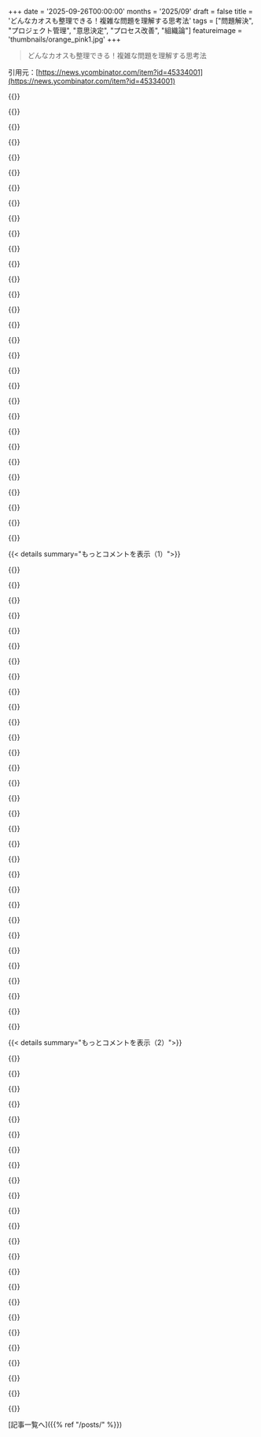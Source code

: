 +++
date = '2025-09-26T00:00:00'
months = '2025/09'
draft = false
title = 'どんなカオスも整理できる！複雑な問題を理解する思考法'
tags = ["問題解決", "プロジェクト管理", "意思決定", "プロセス改善", "組織論"]
featureimage = 'thumbnails/orange_pink1.jpg'
+++

> どんなカオスも整理できる！複雑な問題を理解する思考法

引用元：[https://news.ycombinator.com/item?id=45334001](https://news.ycombinator.com/item?id=45334001)




{{<matomeQuote body="Hacker Newsのガイドラインによると、「記事やサイトのフォーマットとか些細な不満は、本当に面白い議論を邪魔するからやめてほしい」ってさ。<br>そういう不満は別のスレッドに移動したから、もし返信したかったらそっちでやってね。（ちなみに、記事の章見出しに見えるのは全部ハイパーリンクだよ！）" userName="dang" createdAt="2025/09/26 17:48:03" color="">}}




{{<matomeQuote body="FinTechで20年働いてるけど、記事の言うことはマジで的を射てるわ。<br>クリティカルパス図は超役立つのに、ほぼ誰も使わないし、使うのは俺が作った時くらいだ。<br>大事なプロセスが文書化されてないってのもある。<br>あと、プロジェクトの議論って「何をするか」より「いつ欲しいか」がメインなんだよな。<br>俺はよく「2週間ごとに引っ越したいの？」って例えを使うんだ。<br>「半年くれるなら最高のWinnebago/RVを作るけど、明日欲しいなら手押し車とiPadになるぜ」ってね。<br>0 - https://www.howtomakesenseofanymess.com/chapter3/67/2-flow-d...<br>1 - https://www.howtomakesenseofanymess.com/chapter3/71/6-swim-l...<br>2 - https://www.howtomakesenseofanymess.com/chapter3/51/reality-..." userName="alexpotato" createdAt="2025/09/26 12:38:01" color="#ff5c5c">}}




{{<matomeQuote body="「クリティカルパス図はめっちゃ役立つのに、ほとんど誰も使ってない…」って話、マジでそうだよな。<br>技術的に正しい決断をするってのは、ちょっとでも試みるだけで、多くの権力者よりもかなり先を行ける分野なんだ。<br>誰もやってない高度なテクニックってのがいくつかあるよ。<br>「これって良いアイデアだっていう証拠ある？」「過去の経験や他人の試した結果から、最もありそうな結果を仮定したら、それでも良いアイデア？」<br>「今のままだと12ヶ月後にどうなってる？」<br>最後のやつは、米国が次に戦争を始めようとする時に、誰か主流の議論にぶち込んでくれよ。" userName="roenxi" createdAt="2025/09/26 13:37:57" color="#45d325">}}




{{<matomeQuote body="「米国が次に戦争を始める時に、誰かこれを主流の議論にぶち込んでくれよ」って話だけど、20年間軍務に就き、War College卒の俺から言わせると、皮肉にも軍が連邦政府の他のどの機関よりも計画をちゃんとやってるんだ。<br>軍が外交政策に駆り出されるのは、爆破好きだからじゃなくて、形式的な計画、大規模ロジスティクス、危険を恐れない姿勢がある唯一の機関だからさ。<br>でも、軍事力だけじゃ完全な解決にはならないんだよ。他の機関や政治家が絡むと、大混乱になっちまうんだ。" userName="psunavy03" createdAt="2025/09/26 15:36:48" color="#ff33a1">}}




{{<matomeQuote body="「ウクライナで今起きてること以外では…」だって？<br>典型的なすべり坂論法じゃん。<br>「軍事力は、＜どんな軍事行動＞のようなもの以外では、それ自体で完全な解決策じゃない」って言ってるようなもんだろ。" userName="Ray20" createdAt="2025/09/26 16:53:05" color="">}}




{{<matomeQuote body="軍だけじゃウクライナ問題は解決しないよ。<br>たとえSupermanが来てロシア人を全員レーザーで倒したとしても、誰がどの土地を持つんだ？<br>家を壊された人や地雷だらけの農場はどうなる？<br>軍は多くのことを効率的にやれるけど、80%から100%にするには、彼らだけじゃ無理なんだよ。" userName="lesuorac" createdAt="2025/09/26 17:51:18" color="#45d325">}}




{{<matomeQuote body="残念だけど、リーダーシップの99%って、まず決断しちゃってから、その決断を正当化するためのデータを求めるって感じなんだよな。" userName="bombcar" createdAt="2025/09/26 14:33:24" color="">}}




{{<matomeQuote body="「ウクライナ問題の解決策は？」って、あんたが密かにオークの肩を持ってるんじゃない限り、かなりシンプルだろ。<br>土地の所有権はPutinがCrimeaに侵攻する前の現状に戻すべきだし、財産を破壊されたり地雷で汚染された人は、押収したロシア資産で補償すべきだ。<br>誘拐されたUkraineの子供たちは、残された家族に返すべきだよ。<br>お前さんの視点から見て、もっと公平な代替案があるって言うのか？" userName="CamperBob2" createdAt="2025/09/26 18:29:20" color="#ff33a1">}}




{{<matomeQuote body="俺の会社のボスがさ、こんな感じで決めてたんだ。<br>（Covid前）リモートワークなし。対面がイノベーションとコラボレーションに不可欠！<br>（Covid中）WFHは最高！生産性も落ちてない！<br>（Covid後）オフィスに戻れ。対面がイノベーションとコラボレーションに不可欠！<br>そして、いつも「データ」でそれをサポートするんだよな。" userName="bsoles" createdAt="2025/09/26 14:51:40" color="#785bff">}}




{{<matomeQuote body="「オーク」って丁寧な言葉なの？じゃあ、アフリカ系アメリカ人やアジア人のことは何て呼ぶの？ただ気になっただけだよ。" userName="SanjayMehta" createdAt="2025/09/27 11:09:34" color="">}}




{{<matomeQuote body="状況によるね。どこの国を不法に侵略して、どんな戦争犯罪をやらかしたの？" userName="CamperBob2" createdAt="2025/09/27 16:01:11" color="">}}




{{<matomeQuote body="その理屈だと、君自身の歴史をちゃんと見つめ直す必要があるね。" userName="SanjayMehta" createdAt="2025/09/27 16:14:00" color="">}}




{{<matomeQuote body="ポイントは、それらが矛盾してるのに、それぞれが妥当な決定だって「データ」が示されてることだと思うんだ。これは、元から決まってる結論を支持するためにデータを都合よく歪める、生まれつきの不誠実さを暗示してるよね。" userName="regular_trash" createdAt="2025/09/26 15:42:03" color="#ff5733">}}




{{<matomeQuote body="これ、特定の企業文化でよく見たよ。共通の問題は、中堅管理職がカオスで輝くこと。重要なことをきちんと文書化したり安定させたりしたがらないのは、秘密の知識を持つ重要な人物になる機会がなくなるから。何か壊れた時も、他のチームには手の打ちようがないようにして、自分がヒーローとして登場したいんだ。変なことに、こういう連中が他のチームにはドキュメント化を要求したり、不十分だと邪魔したりするんだよね。ゲームを理解しつつも、問題の原因者ではなく、問題に立ち向かう人だって見せたかったみたい。あと、他チームに文書化を強要すれば、自分がヒーローになって解決できるしね。" userName="Aurornis" createdAt="2025/09/26 15:12:14" color="#38d3d3">}}




{{<matomeQuote body="全くその通り。Orc-natureは行動の結果でしょ。俺たちだってそれには事欠かない。とはいえ、今回は俺たちがオークじゃないから、君の指摘はせいぜい的を射てないよ。" userName="CamperBob2" createdAt="2025/09/27 17:05:00" color="">}}




{{<matomeQuote body="いや、僕はあれらは矛盾してないって言ってるんだ。たぶん、矛盾した発言の不正確な言い換えだったのかもしれないけど、僕には分からない。でも、書かれていることを額面通りに受け取ると、矛盾してるわけじゃないんだよね。例えば、生産的であることと革新的であることは必ずしも同じじゃないからね。" userName="dataflow" createdAt="2025/09/26 16:36:18" color="">}}




{{<matomeQuote body="僕、文字通りそんなこと一度も見たことないよ。いつも問題があって、仮説を立てて、データを要求するんだ。（するとデータが利用できなかったり、たいてい仮説を支持したりするけど、たまに支持しなくて振り出しに戻るんだよね。）" userName="balderdash" createdAt="2025/09/26 14:50:40" color="#ff33a1">}}




{{<matomeQuote body="クリティカルパスやフロー図を作るのに、どんなソフトウェアが使えるか教えてほしいな。" userName="EFreethought" createdAt="2025/09/26 15:22:55" color="#ff33a1">}}




{{<matomeQuote body="他人に自分の仕事を文書化してくれって頼むのは、ぶっちゃけ何も努力してないってことだよね。" userName="vkou" createdAt="2025/09/26 16:19:24" color="">}}




{{<matomeQuote body="人間の脳ってね、まず無意識が自分に一番都合のいい行動を決めちゃうの。次に「Press Secretary」みたいな部分が、それが道徳的に正しいって聞こえる理由をでっち上げる。そしてあなたは心から正しいと信じ込んで、その打算的な計画を正義感いっぱいで実行するわけ。正直さを好む自分も、うまく回ってる組織はそういうものだって受け入れるしかないと思うんだ。" userName="BurningFrog" createdAt="2025/09/26 16:40:17" color="#ff5733">}}




{{<matomeQuote body="破壊されたり地雷を埋められたりした財産は、ロシアから押収した資産で補償すべきだって言うけどさ、明白な加害者のリソースが無限じゃないなら、これってヴェルサイユ条約みたいな集団的懲罰に聞こえるよね。一時的な満足は得られても、長期的には逆効果じゃないかな。" userName="JadeNB" createdAt="2025/09/26 23:51:41" color="">}}




{{<matomeQuote body="フロー図ってさ、もっと使われるべきなのにもったいないよね。" userName="KolibriFly" createdAt="2025/09/26 14:36:05" color="#ff5733">}}




{{<matomeQuote body="データチームで働いたことある？そういうデタラメを何度も見てきたから、それでマネージャーやPM/POの評価をしてるんだ。データがない件だけどさ、賢い人は大きな変更前にちゃんと聞いて、開発者が足りないものや計測・記録すべきことを確認し、新しい指標を使って前後比較する。賢くない人は変更を適当にやっちゃって、後から指標を求めて「うわ、チェックするのが難しすぎるか不可能だ」って言うのさ。" userName="morkalork" createdAt="2025/09/26 14:59:10" color="#ff33a1">}}




{{<matomeQuote body="これらの質問全部に答えは持ってるか見つけられるんだけど、活発な紛争地域じゃ実行できないんだよね。" userName="vinceguidry" createdAt="2025/09/26 18:07:11" color="">}}




{{<matomeQuote body="GitHubやGitLabのイシューで、MermaidのUMLマークアップを埋め込めるよ。" userName="yread" createdAt="2025/09/26 16:37:33" color="#785bff">}}




{{<matomeQuote body="コロナ禍のリモートワークは変だったな。コロナ前からリモートだったうちの会社では、コロナでSlackメッセージ数やPR数など、あらゆる指標が伸びたんだ。みんな家事やイベントから解放されて、仕事に集中できたのか、疲れが減ったのかもね。<br>問題はコロナ禍で新しくリモート採用された人たちから始まった。複数の仕事を掛け持ちする人、副業しながら給料だけ欲しい人、毎日数回しかSlackに返信しない4 Hour Workweekを実践する人とか、仕事に本気じゃない人が多かった。保育園をキャンセルして子守りしながら働く人や、打ち合わせのたびにコロナにかかるか葬式に行く人もいて、みんな疲れ果てたよ。コロナ前のリモートチームは良かったのに、リモートが普及してから全てが変わっちゃったな。" userName="Aurornis" createdAt="2025/09/26 15:49:23" color="#ff33a1">}}




{{<matomeQuote body="物事の定義について人ってこんなに意見が食い違うんだなって、めちゃくちゃ驚くよ。昔、会社でユーザーリテンションの定義が12個もあったのを、4個にまとめるのに数週間もかかったんだからさ…。" userName="datadrivenangel" createdAt="2025/09/26 13:38:57" color="#ff33a1">}}




{{<matomeQuote body="これ、道徳的な問題じゃなくてロジスティクスな質問として読んだんだ。例えば、戦争前に農民2人が土地の境界線で合意できなくて、フェンスも破壊されて、記録も爆弾で吹っ飛んだらどうなる？地雷だらけの土地はどうする？Mariaとその家族は今晩、来週どこに泊まって、最終的にどこに行き着く？これらは軍が解決すべき問題じゃない（場合もある）だろ。" userName="strken" createdAt="2025/09/26 21:39:34" color="#785bff">}}




{{<matomeQuote body="パイロットの意思決定プロセスを思い出したよ。<br>・状況把握：現状認識と危険特定。正確な状況把握が正しいプロセス開始と実行可能な解決策に繋がる最重要ステップ。<br>・選択肢生成：成功の実現可能性を問わず、可能な限り多くの選択肢を作るのが重要。<br>・選択：リスクと実現可能性を評価して行動を選ぶ。<br>・実行：安全性と時間を考慮して計画を実行。時間との戦いが重要。<br>・評価：「選択した行動は成功したか？」と問い、将来のために計画を評価するんだ。<br>https://en.wikipedia.org/wiki/Pilot_decision_making#Decision..." userName="ivanjermakov" createdAt="2025/09/26 14:34:17" color="#785bff">}}




{{<matomeQuote body="パイロット訓練から借りられる素晴らしいコンセプトって、本当にたくさんあるんだ。僕はパイロットじゃないけど、リスクマネジメント、Crew Resource Management、意思決定とかを勉強したよ。個人的な経験だけど、プロジェクトや問題に対処する上でかなり大きな違いを生んだと感じてるね。" userName="bityard" createdAt="2025/09/26 15:59:02" color="#38d3d3">}}




{{< details summary="もっとコメントを表示（1）">}}

{{<matomeQuote body="ここ1ヶ月、Mentour Pilotの動画にハマりっぱなしで、本当に君に同意だよ。現代（1990年代以降）のパイロット訓練は、その意思決定フレームワークやCRMのアイデアがあって、ほとんどの専門家が仕事の整理や課題対処をどうすべきかの模範だね。航空業界がこんな厳格なシステムを開発したのは当然だけど、俺たちは彼らのアイデアをできるだけ盗むべきだ。特にこの2つのコンセプトをよく知らないなら、少し調べてみる価値はあると思うな。" userName="xp84" createdAt="2025/09/26 17:27:17" color="#785bff">}}




{{<matomeQuote body="まだ見てないなら、Admiral Cloudbergの執筆記事をチェックしてみて。去年からMentour Pilotの研究をしてるんだけど、彼女の過去数年分の記事は、めっちゃWiki沼に引きずり込むから気をつけろよ。" userName="EdwardDiego" createdAt="2025/09/26 22:15:37" color="">}}




{{<matomeQuote body="Mentour Pilotはかなり良いよ、特に昔の動画はね。最近はPrivate Equityに売却されてから、エンゲージメント稼ぎに力を入れてるけどさ。<br>https://www.electrify.video/post/electrify-video-partners-ex..." userName="bonoboTP" createdAt="2025/09/26 17:37:21" color="">}}




{{<matomeQuote body="それは知れて良かった。Petterがチャンネルの真剣さを保ち続けて、航空事故から学んだ教訓を教える使命を維持してくれることを願ってるよ。" userName="xp84" createdAt="2025/09/26 23:57:21" color="">}}




{{<matomeQuote body="Atul Gawandeがこのアイデア（ちょっと違うけど！）から本を書いたんだ。それがこれね、https://atulgawande.com/book/the-checklist-manifesto/。元の記事はhttps://www.newyorker.com/magazine/2007/12/10/the-checklistにあるよ。" userName="tclancy" createdAt="2025/09/26 16:53:26" color="#785bff">}}




{{<matomeQuote body="これ読むと、軍事戦略家のJohn BoydとOODAループを思い出すな〜。見てみて→https://en.wikipedia.org/wiki/John_Boyd_(military_strategist..." userName="dsrtslnd23" createdAt="2025/09/26 18:59:48" color="#785bff">}}




{{<matomeQuote body="FAAがこのフレームワークを作った時、商業パイロットの半分以上が軍の航空経験者だったんじゃないかな。Boydのモデルに超似てるから、直接の子孫じゃなくても、かなり影響を受けてるって研究で見つかるかもね。<br>でもBoydは実戦向けで、FAAはコックピット危機を超えたものだろうし、DemingのPDCAフレームワークも部分的にマッチしそうだよ。" userName="theologic" createdAt="2025/09/26 22:05:20" color="#38d3d3">}}




{{<matomeQuote body="俺のコツは依存関係グラフを作ること。昔はyuml.com、今はmermaidを使ってる。テキストと矢印でリアルタイムに依存関係が可視化できて、会議での問題特定やドキュメントでの影響説明に超便利だよ。<br>レイアウト制御がないのがミソでね。もしグラフが複雑で見苦しいなら、それはシステム自体が複雑で問題があるってことさ。" userName="michaelrpeskin" createdAt="2025/09/26 14:32:26" color="#ff5733">}}




{{<matomeQuote body="みんなが混乱しないように言っとくと、yumlはyuml.comじゃなくてyuml.meだよ、UML図作成ツールね。" userName="loa_in_" createdAt="2025/09/26 15:01:49" color="">}}




{{<matomeQuote body="レイアウト制御のなさって隠れた強みだよね、マジで同意！グラフがスパゲッティみたいになったら、それはツールのせいじゃなくてシステムのせいだってことなんだよな。" userName="KolibriFly" createdAt="2025/09/26 14:38:47" color="#785bff">}}




{{<matomeQuote body="mermaidを使えたらなって思うよ。でも、mermaidのサーバーにデータが保存されないって保証する手段がないから、機密情報や仕事関連では全く使えないんだ。<br>LucidChartなら企業連携の機能があるんだけどね。" userName="firesteelrain" createdAt="2025/09/26 23:08:09" color="#785bff">}}




{{<matomeQuote body="俺はVSCodeとMarkdownファイル、それにmermaidのプレビュー拡張機能を使ってるだけだよ。全部ローカルで完結するから大丈夫！<br>詳しくはこちら→https://marketplace.visualstudio.com/items?itemName=vstirbu...." userName="illusive4080" createdAt="2025/09/27 02:00:20" color="#38d3d3">}}




{{<matomeQuote body="それですら承認されないんだよな。" userName="firesteelrain" createdAt="2025/09/27 02:44:53" color="">}}




{{<matomeQuote body="企業のIT部門って、使ってるVSCodeの拡張機能全部をホワイトリスト化する必要があるの？<br>理屈はわかるよ、だってネットワーク上でユーザーとして任意のコードが実行されちゃうもんね。<br>でもマジか！それってどうやって運用してるの？自己ホスト型VSCodeマーケットプレイスとか使ってるの？" userName="vanviegen" createdAt="2025/09/27 09:52:03" color="">}}




{{<matomeQuote body="VSCodeはオフラインでもプラグインをインストールできるんだ。Artifactoryみたいな場所にプラグインを置いて、管理者にVMにインストールしてもらうんだよ。" userName="firesteelrain" createdAt="2025/09/27 10:00:19" color="">}}




{{<matomeQuote body="あー、そういう方向に進んでるんだね。でも、プラグインに脆弱性が見つかったら、みんなで手動アップグレードしなきゃいけないのが問題だよね。これだと常にソフトが古いままになっちゃうから、それもそれでデメリットなんだよな。" userName="illusive4080" createdAt="2025/10/01 01:23:31" color="#ff5c5c">}}




{{<matomeQuote body="Mermaidのレイアウトは全然スケールしないから、俺はyEd/yFilesとtgf（trivial graph format）を使ってるよ。会議ではちょっと手間だけど、全部セットアップしてあれば、更新は15秒くらいで終わるんだ。完全に自動化するには、高いライセンスが必要だけどね。" userName="w10-1" createdAt="2025/09/26 17:57:54" color="">}}




{{<matomeQuote body="散らかってて複雑なことって、たいてい情報ストリームのノイズが多いだけだと俺は思うんだ。質の低い大量のデータで判断しようとすると、世界はめちゃくちゃ複雑で常に変化してて、矛盾だらけに感じるよね。でも、S/N比を改善できれば、もっと管理しやすくて理解できるものになるんだ。" userName="marginalia_nu" createdAt="2025/09/26 13:12:20" color="#ff5c5c">}}




{{<matomeQuote body="この話題がここで出てくるのは面白いね。Ms. Covertが本を出した時に会って、サイン本も持ってるよ。今でもすごく重要で、UXの実践以外にも価値があるんだ。短いし、おすすめだよ。" userName="Mobius01" createdAt="2025/09/26 20:37:37" color="#785bff">}}




{{<matomeQuote body="OODAループって、どこにでもあるよね。<br>https://en.m.wikipedia.org/wiki/OODA_loop" userName="01HNNWZ0MV43FF" createdAt="2025/09/26 12:22:31" color="">}}




{{<matomeQuote body="Abbyは最高で、2010年代初頭のNYCのUX＆Information Architectureシーンでの旧友なんだ。<br>彼女の本は素晴らしいし、他の人も言ってるように、ホームページは目次だけだよ。ぜひ買って読んでみて！<br>結局、そのカオスをステークホルダーにとって役立つものにするのは、君次第ってこと。" userName="mvellandi" createdAt="2025/09/26 12:27:50" color="#ff5733">}}




{{<matomeQuote body="Information Architectureシーンの、影響力のある本とか記事の名前をいくつか教えてくれないかな？全然聞いたことないんだけど、OPのWebサイトに感動したから、もっと知りたいんだ。<br>編集：Webサイトにリストがあった！<br>編集（その2）：Information ArchitectureシーンとEffective Altruismシーンって、どう比較する？なんか繋がりとか重なるところはあるの？" userName="jennyholzer" createdAt="2025/09/26 16:55:27" color="#38d3d3">}}




{{<matomeQuote body="繋がりはないよ。IAは、組織と個人の目標を達成するために、様々な媒体の情報整理やUXだけに関心があるんだ。" userName="mvellandi" createdAt="2025/09/26 21:24:47" color="">}}




{{<matomeQuote body="彼女のInformation Architectコミュニティに、彼女のWebサイトをもっと人間が読みやすくするのを手伝ってって、優しく提案してあげられる？" userName="gowld" createdAt="2025/09/26 16:55:59" color="">}}




{{<matomeQuote body="俺の経験だと、一つの問題はわりと単純なんだけど、相互に絡み合った問題が一番厄介なんだよ。<br>システムAが最優先で直すべきなんだけど、システムBの一部（もともとBにあるべきじゃなかったもの）をAに組み込みたいとするよね。でもそれをAに移すと、Bの残りの部分が壊れちゃうから、そっちも直さなきゃいけない。さらに、今度はシステムCが動かなくなるから、それも直さなきゃって感じで、ずっと続いていくんだ…。" userName="balderdash" createdAt="2025/09/26 14:08:54" color="#45d325">}}




{{<matomeQuote body="「歴史が設計した」ものと、「意図が設計した」ものは違うよね。<br>去年レガシーコードベースで作業してた時、自分に言い聞かせてたんだ。「彼らは動くようにしただけで、道理にかなうようにはしてなかった」ってね。" userName="csours" createdAt="2025/09/26 14:56:36" color="#ff5733">}}




{{<matomeQuote body="これ、最初はちょっと混乱したんだけど、目次で、各章の文章がリンクになってるって気づいて納得したよ。明らかにハイパーリンクみたいにスタイルが設定されてないからね。" userName="pimlottc" createdAt="2025/09/26 14:19:51" color="">}}




{{<matomeQuote body="おお！ありがとう、完全に迷子になってて、なんか変な意識の流れか何かだと思ってたんだよ。" userName="danparsonson" createdAt="2025/09/26 15:15:27" color="">}}




{{<matomeQuote body="おおー、これ、なんか面白い詩だと思ってたんだよね…。" userName="Voklen" createdAt="2025/09/26 17:12:25" color="">}}




{{<matomeQuote body="俺も同じことしてたよ。すごくZenだね…。" userName="Lockranor" createdAt="2025/09/26 18:14:24" color="">}}

{{</details>}}




{{< details summary="もっとコメントを表示（2）">}}

{{<matomeQuote body="整理されないものについて語るなら、Garbageについては話さなきゃダメだね。<br>整理されないものが避けられない、あるいは意図的な場合もあるんだ。埋立地や有害廃棄物のように、どんな組織にもあって必要なんだよ。<br>俺はかつて、失敗したプロジェクトの掃きだめ部署で働いていたんだけど、それは10年にもわたる混乱で、常にGarbageでありながら、不可欠なスケープゴートだった。C-suiteから他部署、そしてその組織内で働く人々までもが非難できる対象だったね。<br>Wikipediaの「Garbage can model」に関する記事は、この記事の包括的なフレームワークよりも洞察力があると思うよ。https://en.wikipedia.org/wiki/Garbage_can_model" userName="hitekker" createdAt="2025/09/26 17:43:28" color="#785bff">}}




{{<matomeQuote body="ここで`dang`が投稿したことに完全に同意するよ。くだらない難癖は議論する価値がない。HNでその原則を見れるのは新鮮だね。<br>もう一つ付け加えたいんだけど、`howtomakesenseofanymess.com`が存在してくれて本当に嬉しいよ、多少欠点があってもね。存在しないより、多少不完全でも存在してくれる方がずっといい。<br>俺たちは、良いけど不完全なクリエイションをもっと受け入れるべきだよ。それが創造性を促すからね。こういうのがもっと必要だ！" userName="edwin2" createdAt="2025/09/27 14:36:18" color="#ff33a1">}}




{{<matomeQuote body="これ、すごく`TimeCube`っぽい雰囲気だね。" userName="radarthreat" createdAt="2025/09/26 13:30:02" color="">}}




{{<matomeQuote body="整理されないものは排除できない。ただ、理解し、形を整え、乗り越えることができるんだ。" userName="KolibriFly" createdAt="2025/09/26 14:33:25" color="#ff5733">}}




{{<matomeQuote body="これってhttps://basecamp.com/shapeupを思い出すね。" userName="cjbarber" createdAt="2025/09/26 13:52:38" color="">}}




{{<matomeQuote body="よく投稿されるけど、あまり関心持たれないやつだね。<br>これは今回の投稿とはちょっと違うけど、大体の人にとってはこっちの方が始めやすいんじゃないかな？<br>https://hn.algolia.com/?dateRange=all&page=0&prefix=false&qu..." userName="gowld" createdAt="2025/09/26 16:58:16" color="">}}




{{<matomeQuote body="みんな、「記事やウェブサイトのフォーマット、名前の重複、戻るボタンが壊れてる」みたいな、関係ない不満は言わないでね。<br>そういうのはよくあるし、面白くないから。<br>これは不満じゃないわけじゃなくて、不満だけど、それがオフピクな議論をたくさん生んで、本当に面白い話をかき消しちゃうんだ。<br>だから、スレッドをそっちに誘導するのはやめようね。<br>https://news.ycombinator.com/newsguidelines.html" userName="dang" createdAt="2025/09/26 17:44:33" color="#785bff">}}




{{<matomeQuote body="ランダムな単語のハイライトが邪魔で読みにくいな。" userName="pards" createdAt="2025/09/26 12:00:16" color="">}}




{{<matomeQuote body="このサイト、めちゃくちゃ読みにくい。<br>はっきりとは言えないけど、縦のスペースが広すぎてスクロールしまくりだし、限られた部分しか見えないのが原因かも。<br>単語のハイライトも全然助けにならないね。<br>もしかしたら、本を売るためにわざと不快にしてるんじゃないかって疑っちゃうよ。" userName="abtinf" createdAt="2025/09/26 13:58:09" color="">}}




{{<matomeQuote body="うん、3単語くらいの短い行が連続してるのが本当にひどいね。" userName="000ooo000" createdAt="2025/09/26 12:13:04" color="">}}




{{<matomeQuote body="この記事の書き方、見た目、内容…全部が37signalsの劣化版みたいだね。<br>厳しくなりすぎないように説明すると、本には大きく2つの種類があるんだ。<br>1つは経験がなくても何かを学べる本で、もう1つは自分の経験や信念を再確認して気持ちよくなるだけのもね。<br>僕にとって『Joel on Software』や『The Design of Everyday Things』は前者。<br>37signalsの本は後者だけど、デザインセンスで人気が出た。<br>この本（第1章で諦めたけど）は後者だけど、そこまで綺麗じゃないみたいだね。" userName="raincole" createdAt="2025/09/26 14:01:03" color="#785bff">}}




{{<matomeQuote body="このウェブサイト、めちゃくちゃごちゃごちゃしてるね。<br>レイアウトが変に“ずれてる”から、多くの行の終わりを見るためにちょっとだけ横スクロールしないといけない。<br>ウェブ上の標準的なテキスト表示をわざわざ崩すなんて、理解できないよ。<br>良いアイデアはあるかもしれないけど、モバイルだとほぼ使えないね。" userName="chrisweekly" createdAt="2025/09/26 14:50:20" color="#38d3d3">}}




{{<matomeQuote body="37signalsって、その3つの分野でどんな風に革新を起こしたの？" userName="velcrovan" createdAt="2025/09/26 14:04:11" color="">}}




{{<matomeQuote body="この本のプレビューが不愉快なのは、本を買わせるためだと疑ってるんだけど、プレビューがひどかったらサイト閉じて離れるだけだろ？本を買おうなんて思わないよね。" userName="latexr" createdAt="2025/09/26 14:00:15" color="">}}




{{<matomeQuote body="これって目次だよ。表示されてるのがセクションの名前だから、クリックすれば普通に読めるページに飛べるんだよ。" userName="jcolman" createdAt="2025/09/26 12:19:53" color="#45d325">}}




{{<matomeQuote body="俺は、このハイパーテキストの使い方は結構好きだよ。評価できるね。" userName="zahlman" createdAt="2025/09/26 14:04:41" color="">}}




{{<matomeQuote body="本の冒頭に書いてあるんだけど、ハイライトされてる単語はレキシコン対応の用語なんだって。クリックすると、その用語が本の中で使われている場所が全部表示されるらしいよ。" userName="bildung" createdAt="2025/09/26 13:03:43" color="#ff5c5c">}}




{{<matomeQuote body="今のところそこまで気にならないんだけど、あのハイライトを消すためのChrome拡張機能を「vibe coding」で作ろうかと思ってるんだよね。" userName="SilverSlash" createdAt="2025/09/26 12:59:22" color="">}}




{{<matomeQuote body="違うよ。37signalsの本は基本的に「スライドショーみたいな自己啓発本」を作る方法って感じ。で、このサイトはそのもっとひどい版さ。<br>https://www.howtomakesenseofanymess.com/chapter1/19/every-th...<br>ほとんどの人はこんな無内容なこと書けないし、こんなダサい強調もできないと思うよ。" userName="raincole" createdAt="2025/09/26 14:05:55" color="#45d325">}}




{{<matomeQuote body="逆の意見も言わせてくれ。このウェブサイトが本を短い「記事」に分解してるやり方にすごく満足してるんだ。これはウェブ上で本を表現する新しいアプローチとして成功してると思うな。UXの問題は深刻だけど、それでも作成者のアプローチには感銘を受けてるよ。" userName="jennyholzer" createdAt="2025/09/26 16:53:16" color="#785bff">}}




{{<matomeQuote body="このウェブサイトはひどいね。コミュニケーションの完全な失敗だよ。怪しい点として、まず自己陶酔的な雰囲気がするし、散らかったことに関するサイト自体が散らかってる。まるでカルトみたいだね。もし本当に役立つ情報があったとしても、それが「すでに理解している人」向けに最適化されてるなら、それも失敗だろ。" userName="lowbloodsugar" createdAt="2025/09/26 16:37:10" color="">}}




{{<matomeQuote body="全部のコンテンツをウェブサイトに公開しておいて、本を買わせるためだけにわざと読みにくくするって、それすごく労力かかるし、直感にも反するやり方だよね。" userName="prashantsengar" createdAt="2025/09/26 14:31:35" color="">}}




{{<matomeQuote body="ページの段落がかなり狭くて、1行に3〜6単語しか表示されないんだよね。もしそれが気になるなら、Stylebotとかを使って、`p, ul, li { max-width: 800px; }`みたいに`max-width`を400pxから大きく変更できるよ。" userName="WaltPurvis" createdAt="2025/09/26 13:43:20" color="#ff5733">}}

{{</details>}}



[記事一覧へ]({{% ref "/posts/" %}})
